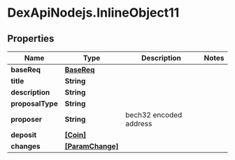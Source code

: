 # DexApiNodejs.InlineObject11

## Properties

Name | Type | Description | Notes
------------ | ------------- | ------------- | -------------
**baseReq** | [**BaseReq**](BaseReq.md) |  | 
**title** | **String** |  | 
**description** | **String** |  | 
**proposalType** | **String** |  | 
**proposer** | **String** | bech32 encoded address | 
**deposit** | [**[Coin]**](Coin.md) |  | 
**changes** | [**[ParamChange]**](ParamChange.md) |  | 


